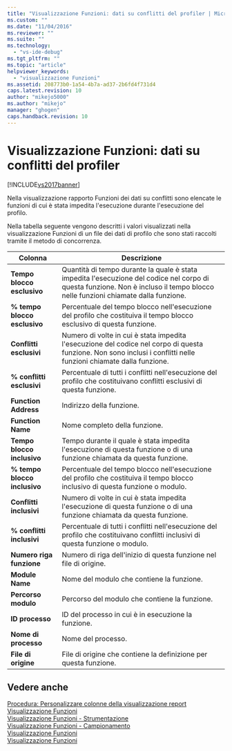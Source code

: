 ```yaml
---
title: "Visualizzazione Funzioni: dati su conflitti del profiler | Microsoft Docs"
ms.custom: ""
ms.date: "11/04/2016"
ms.reviewer: ""
ms.suite: ""
ms.technology: 
  - "vs-ide-debug"
ms.tgt_pltfrm: ""
ms.topic: "article"
helpviewer_keywords: 
  - "visualizzazione Funzioni"
ms.assetid: 208773b0-1a54-4b7a-ad37-2b6fd4f731d4
caps.latest.revision: 10
author: "mikejo5000"
ms.author: "mikejo"
manager: "ghogen"
caps.handback.revision: 10
---
```

# Visualizzazione Funzioni: dati su conflitti del profiler
[!INCLUDE[vs2017banner](../code-quality/includes/vs2017banner.md)]

Nella visualizzazione rapporto Funzioni dei dati su conflitti sono elencate le funzioni di cui è stata impedita l'esecuzione durante l'esecuzione del profilo.  
  
 Nella tabella seguente vengono descritti i valori visualizzati nella visualizzazione Funzioni di un file dei dati di profilo che sono stati raccolti tramite il metodo di concorrenza.  
  
|Colonna|Descrizione|  
|-------------|-----------------|  
|**Tempo blocco esclusivo**|Quantità di tempo durante la quale è stata impedita l'esecuzione del codice nel corpo di questa funzione.  Non è incluso il tempo blocco nelle funzioni chiamate dalla funzione.|  
|**% tempo blocco esclusivo**|Percentuale del tempo blocco nell'esecuzione del profilo che costituiva il tempo blocco esclusivo di questa funzione.|  
|**Conflitti esclusivi**|Numero di volte in cui è stata impedita l'esecuzione del codice nel corpo di questa funzione.  Non sono inclusi i conflitti nelle funzioni chiamate dalla funzione.|  
|**% conflitti esclusivi**|Percentuale di tutti i conflitti nell'esecuzione del profilo che costituivano conflitti esclusivi di questa funzione.|  
|**Function Address**|Indirizzo della funzione.|  
|**Function Name**|Nome completo della funzione.|  
|**Tempo blocco inclusivo**|Tempo durante il quale è stata impedita l'esecuzione di questa funzione o di una funzione chiamata da questa funzione.|  
|**% tempo blocco inclusivo**|Percentuale del tempo blocco nell'esecuzione del profilo che costituiva il tempo blocco inclusivo di questa funzione o modulo.|  
|**Conflitti inclusivi**|Numero di volte in cui è stata impedita l'esecuzione di questa funzione o di una funzione chiamata da questa funzione.|  
|**% conflitti inclusivi**|Percentuale di tutti i conflitti nell'esecuzione del profilo che costituivano conflitti inclusivi di questa funzione o modulo.|  
|**Numero riga funzione**|Numero di riga dell'inizio di questa funzione nel file di origine.|  
|**Module Name**|Nome del modulo che contiene la funzione.|  
|**Percorso modulo**|Percorso del modulo che contiene la funzione.|  
|**ID processo**|ID del processo in cui è in esecuzione la funzione.|  
|**Nome di processo**|Nome del processo.|  
|**File di origine**|File di origine che contiene la definizione per questa funzione.|  
  
## Vedere anche  
 [Procedura: Personalizzare colonne della visualizzazione report](../profiling/how-to-customize-report-view-columns.md)   
 [Visualizzazione Funzioni](../profiling/functions-view.md)   
 [Visualizzazione Funzioni \- Strumentazione](../profiling/functions-view-dotnet-memory-instrumentation-data.md)   
 [Visualizzazione Funzioni \- Campionamento](../profiling/functions-view-dotnet-memory-sampling-data.md)   
 [Visualizzazione Funzioni](../profiling/functions-view-instrumentation-data.md)   
 [Visualizzazione Funzioni](../profiling/functions-view-sampling-data.md)